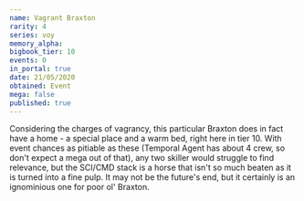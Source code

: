 ```yaml
---
name: Vagrant Braxton
rarity: 4
series: voy
memory_alpha:
bigbook_tier: 10
events: 0
in_portal: true
date: 21/05/2020
obtained: Event
mega: false
published: true
---
```


Considering the charges of vagrancy, this particular Braxton does in fact have a home - a special place and a warm bed, right here in tier 10. With event chances as pitiable as these (Temporal Agent has about 4 crew, so don't expect a mega out of that), any two skiller would struggle to find relevance, but the SCI/CMD stack is a horse that isn't so much beaten as it is turned into a fine pulp. It may not be the future's end, but it certainly is an ignominious one for poor ol' Braxton.
